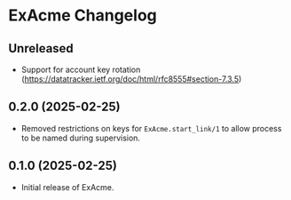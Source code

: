 # ExAcme Changelog

## Unreleased

- Support for account key rotation (https://datatracker.ietf.org/doc/html/rfc8555#section-7.3.5)

## 0.2.0 (2025-02-25)

- Removed restrictions on keys for `ExAcme.start_link/1` to allow process to be named during supervision.

## 0.1.0 (2025-02-25)

- Initial release of ExAcme.
